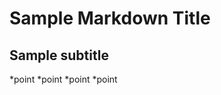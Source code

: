Sample Markdown Title
=====================

Sample subtitle
---------------

*point
*point
*point
*point